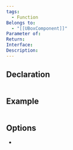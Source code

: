 ```yaml
---
tags:
  - Function
Belongs to:
  - "[[UBoxComponent]]"
Parameter of: 
Return: 
Interface: 
Description:
---
```


## Declaration

```cpp
```

## Example

```cpp
```

## Options
- 